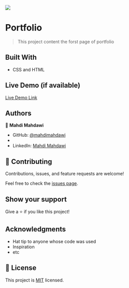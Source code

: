 ![](https://img.shields.io/badge/Microverse-blueviolet)

# Portfolio

> This project content the forst page of portfolio


## Built With

- CSS and HTML

## Live Demo (if available)

[Live Demo Link](https://livedemo.com)




## Authors

👤 **Mahdi Mahdawi**

- GitHub: [@mahdimahdawi](https://github.com/mahdimahdawi)
- 
- LinkedIn: [Mahdi Mahdawi](https://linkedin.com/in/feed)

## 🤝 Contributing

Contributions, issues, and feature requests are welcome!

Feel free to check the [issues page](../../issues/).

## Show your support

Give a ⭐️ if you like this project!

## Acknowledgments

- Hat tip to anyone whose code was used
- Inspiration
- etc

## 📝 License

This project is [MIT](./MIT.md) licensed.
